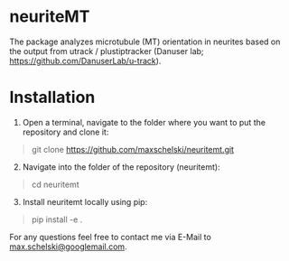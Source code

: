 # neuriteMT
The package analyzes microtubule (MT) orientation in neurites based on the output from utrack / plustiptracker (Danuser lab; https://github.com/DanuserLab/u-track).

# Installation

1. Open a terminal, navigate to the folder where you want to put the repository and clone it:
> git clone https://github.com/maxschelski/neuritemt.git
2. Navigate into the folder of the repository (neuritemt):
> cd neuritemt
3. Install neuritemt locally using pip:
> pip install -e .

For any questions feel free to contact me via E-Mail to max.schelski@googlemail.com.
